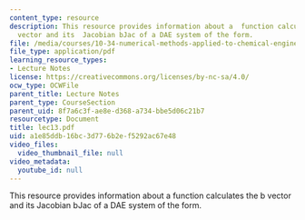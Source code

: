 ```yaml
---
content_type: resource
description: This resource provides information about a  function calculates the b
  vector and its  Jacobian bJac of a DAE system of the form.
file: /media/courses/10-34-numerical-methods-applied-to-chemical-engineering-fall-2005/a1e85ddb16bc3d776b2ef5292ac67e48_lec13.pdf
file_type: application/pdf
learning_resource_types:
- Lecture Notes
license: https://creativecommons.org/licenses/by-nc-sa/4.0/
ocw_type: OCWFile
parent_title: Lecture Notes
parent_type: CourseSection
parent_uid: 8f7a6c3f-ae8e-d368-a734-bbe5d06c21b7
resourcetype: Document
title: lec13.pdf
uid: a1e85ddb-16bc-3d77-6b2e-f5292ac67e48
video_files:
  video_thumbnail_file: null
video_metadata:
  youtube_id: null
---
```

This resource provides information about a  function calculates the b vector and its  Jacobian bJac of a DAE system of the form.